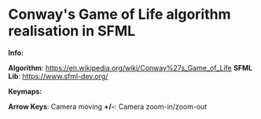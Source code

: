 # Conway's Game of Life algorithm realisation in SFML

**Info:**

**Algorithm**: https://en.wikipedia.org/wiki/Conway%27s_Game_of_Life
**SFML Lib**: https://www.sfml-dev.org/

**Keymaps:**

**Arrow Keys**: Camera moving
**+/-**: Camera zoom-in/zoom-out
